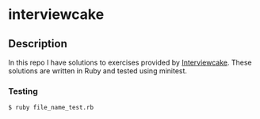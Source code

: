 # interviewcake

## Description

In this repo I have solutions to exercises provided by [Interviewcake](https://www.interviewcake.com/).
These solutions are written in Ruby and tested using minitest.

### Testing

```bash
$ ruby file_name_test.rb
```
